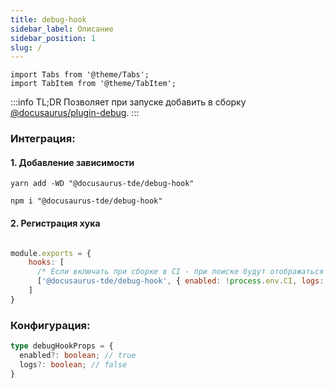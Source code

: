 ```yaml
---
title: debug-hook
sidebar_label: Описание
sidebar_position: 1
slug: /
---
```


```mdx-code-block
import Tabs from '@theme/Tabs';
import TabItem from '@theme/TabItem';
```

:::info TL;DR
Позволяет при запуске добавить в сборку [@docusaurus/plugin-debug](https://docusaurus.io/docs/api/plugins/@docusaurus/plugin-debug).
:::

### Интеграция:

#### 1. Добавление зависимости

<Tabs groupId="package-manager">
<TabItem value="yarn">

```shell
yarn add -WD "@docusaurus-tde/debug-hook"
```
</TabItem>

<TabItem value="npm">

```shell
npm i "@docusaurus-tde/debug-hook"
```
</TabItem>
</Tabs>

#### 2. Регистрация хука
```javascript title="docusaurus-tde.config.js"

module.exports = {
    hooks: [
      /* Если включать при сборке в CI - при поиске будут отображаться результаты со страницы дебага */
      ['@docusaurus-tde/debug-hook', { enabled: !process.env.CI, logs: !!process.env.CI }],
    ]
}
```

### Конфигурация:
```typescript
type debugHookProps = {
  enabled?: boolean; // true
  logs?: boolean; // false
}
```
